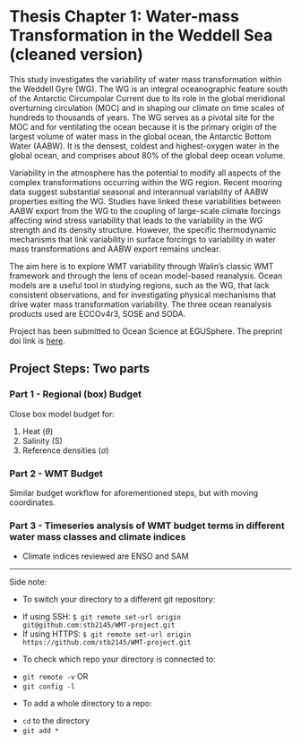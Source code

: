 # Thesis Chapter 1: Water-mass Transformation in the Weddell Sea (cleaned version)
This study investigates the variability of water mass transformation within the Weddell Gyre (WG). The WG is an integral oceanographic feature south of the Antarctic Circumpolar Current due to its role in the global meridional overturning circulation (MOC) and in shaping our climate on time scales of hundreds to thousands of years. The WG serves as a pivotal site for the MOC and for ventilating the ocean because it is the primary origin of the largest volume of water mass in the global ocean, the Antarctic Bottom Water (AABW). It is the densest, coldest and highest-oxygen water in the global ocean, and comprises about 80% of the global deep ocean volume. 

Variability in the atmosphere has the potential to modify all aspects of the complex transformations occurring within the WG region. Recent mooring data suggest substantial seasonal and interannual variability of AABW properties exiting the WG. Studies have linked these variabilities between AABW export from the WG to the coupling of large-scale climate forcings affecting wind stress variability that leads to the variability in the WG strength and its density structure. However, the specific thermodynamic mechanisms that link variability in surface forcings to variability in water mass transformations and AABW export remains unclear. 

The aim here is to explore WMT variability through Walin’s classic WMT framework and through the lens of ocean model-based reanalysis. Ocean models are a useful tool in studying regions, such as the WG, that lack consistent observations, and for investigating physical mechanisms that drive water mass transformation variability. The three ocean reanalysis products used are ECCOv4r3, SOSE and SODA.

Project has been submitted to Ocean Science at EGUSphere. The preprint doi link is [here](https://doi.org/10.5194/egusphere-2022-129).


## Project Steps: Two parts

### Part 1 - Regional (box) Budget
Close box model budget for:
1. Heat ($\theta$)
2. Salinity (S)
3. Reference densities ($\sigma$)

### Part 2 - WMT Budget
Similar budget workflow for aforementioned steps, but with moving coordinates.

### Part 3 - Timeseries analysis of WMT budget terms in different water mass classes and climate indices
- Climate indices reviewed are ENSO and SAM
-------------------------------------------------------------------------------------------------------------
Side note: 
* To switch your directory to a different git repository:
- If using SSH: `$ git remote set-url origin git@github.com:stb2145/WMT-project.git`
- If using HTTPS: `$ git remote set-url origin https://github.com/stb2145/WMT-project.git`
* To check which repo your directory is connected to:
- `git remote -v` OR
- `git config -l`
* To add a whole directory to a repo: 
- `cd` to the directory
- `git add *`